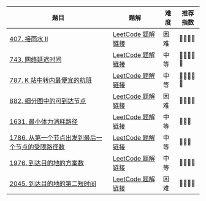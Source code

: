 | 题目                                                         | 题解                                                         | 难度 | 推荐指数 |
| ------------------------------------------------------------ | ------------------------------------------------------------ | ---- | -------- |
| [407. 接雨水 II](https://leetcode-cn.com/problems/trapping-rain-water-ii/) | [LeetCode 题解链接](https://leetcode-cn.com/problems/trapping-rain-water-ii/solution/gong-shui-san-xie-jing-dian-dijkstra-yun-13ik/) | 困难 | 🤩🤩🤩🤩     |
| [743. 网络延迟时间](https://leetcode-cn.com/problems/network-delay-time/) | [LeetCode 题解链接](https://leetcode-cn.com/problems/network-delay-time/solution/gong-shui-san-xie-yi-ti-wu-jie-wu-chong-oghpz/) | 中等 | 🤩🤩🤩🤩🤩    |
| [787. K 站中转内最便宜的航班](https://leetcode-cn.com/problems/cheapest-flights-within-k-stops/) | [LeetCode 题解链接](https://leetcode-cn.com/problems/cheapest-flights-within-k-stops/solution/gong-shui-san-xie-xiang-jie-bellman-ford-dc94/) | 中等 | 🤩🤩🤩🤩🤩    |
| [882. 细分图中的可到达节点](https://leetcode.cn/problems/reachable-nodes-in-subdivided-graph/) | [LeetCode 题解链接](https://leetcode.cn/problems/reachable-nodes-in-subdivided-graph/solution/by-ac_oier-yrhg/) | 困难 | 🤩🤩🤩🤩     |
| [1631. 最小体力消耗路径](https://leetcode-cn.com/problems/path-with-minimum-effort/) | [LeetCode 题解链接](https://leetcode-cn.com/problems/path-with-minimum-effort/solution/fan-zheng-fa-zheng-ming-si-lu-de-he-fa-x-ohby/) | 中等 | 🤩🤩🤩      |
| [1786. 从第一个节点出发到最后一个节点的受限路径数](https://leetcode-cn.com/problems/number-of-restricted-paths-from-first-to-last-node/) | [LeetCode 题解链接](https://leetcode-cn.com/problems/number-of-restricted-paths-from-first-to-last-node/solution/xiang-jie-dui-you-hua-dijkstra-dong-tai-i6j0d/) | 中等 | 🤩🤩🤩      |
| [1976. 到达目的地的方案数](https://leetcode.cn/problems/number-of-ways-to-arrive-at-destination/) | [LeetCode 题解链接](https://leetcode.cn/problems/number-of-ways-to-arrive-at-destination/solution/by-ac_oier-4ule/) | 中等 | 🤩🤩🤩🤩     |
| [2045. 到达目的地的第二短时间](https://leetcode-cn.com/problems/second-minimum-time-to-reach-destination/) | [LeetCode 题解链接](https://leetcode-cn.com/problems/second-minimum-time-to-reach-destination/solution/gong-shui-san-xie-yi-ti-shuang-jie-dui-y-88np/) | 困难 | 🤩🤩🤩🤩     |

